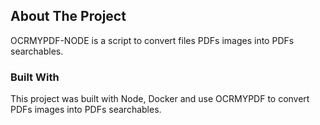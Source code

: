 ## About The Project
OCRMYPDF-NODE is a script to convert files PDFs images into PDFs searchables.

### Built With
This project was built with Node, Docker and use OCRMYPDF to convert PDFs images into PDFs searchables.



